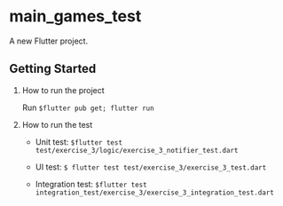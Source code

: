 # main_games_test

A new Flutter project.

## Getting Started

 1. How to run the project

    Run `$flutter pub get; flutter run`

 1. How to run the test

    - Unit test: `$flutter test test/exercise_3/logic/exercise_3_notifier_test.dart`

    - UI test: `$ flutter test test/exercise_3/exercise_3_test.dart`

    - Integration test: `$flutter test integration_test/exercise_3/exercise_3_integration_test.dart`

